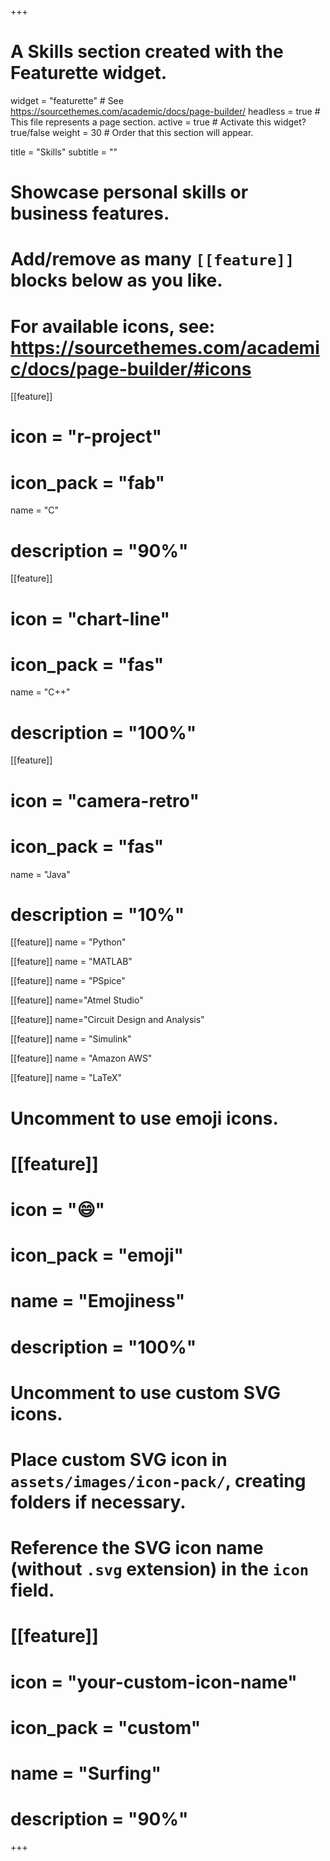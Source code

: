 +++
# A Skills section created with the Featurette widget.
widget = "featurette"  # See https://sourcethemes.com/academic/docs/page-builder/
headless = true  # This file represents a page section.
active = true  # Activate this widget? true/false
weight = 30  # Order that this section will appear.

title = "Skills"
subtitle = ""

# Showcase personal skills or business features.
# 
# Add/remove as many `[[feature]]` blocks below as you like.
# 
# For available icons, see: https://sourcethemes.com/academic/docs/page-builder/#icons

[[feature]]
 # icon = "r-project"
 # icon_pack = "fab"
  name = "C"
 # description = "90%"
  
[[feature]]
#  icon = "chart-line"
#  icon_pack = "fas"
  name = "C++"
#  description = "100%"  
  
[[feature]]
 # icon = "camera-retro"
 # icon_pack = "fas"
  name = "Java"
 # description = "10%"
 [[feature]]
 name = "Python"
 
 [[feature]]
 name = "MATLAB"
 
 [[feature]]
name = "PSpice"

[[feature]]
name="Atmel Studio"

[[feature]]
name="Circuit Design and Analysis"

[[feature]]
name = "Simulink"

[[feature]]
name = "Amazon AWS"

[[feature]]
name  = "LaTeX"

# Uncomment to use emoji icons.
# [[feature]]
#  icon = ":smile:"
#  icon_pack = "emoji"
#  name = "Emojiness"
#  description = "100%"  

# Uncomment to use custom SVG icons.
# Place custom SVG icon in `assets/images/icon-pack/`, creating folders if necessary.
# Reference the SVG icon name (without `.svg` extension) in the `icon` field.
# [[feature]]
#  icon = "your-custom-icon-name"
#  icon_pack = "custom"
#  name = "Surfing"
#  description = "90%"

+++
